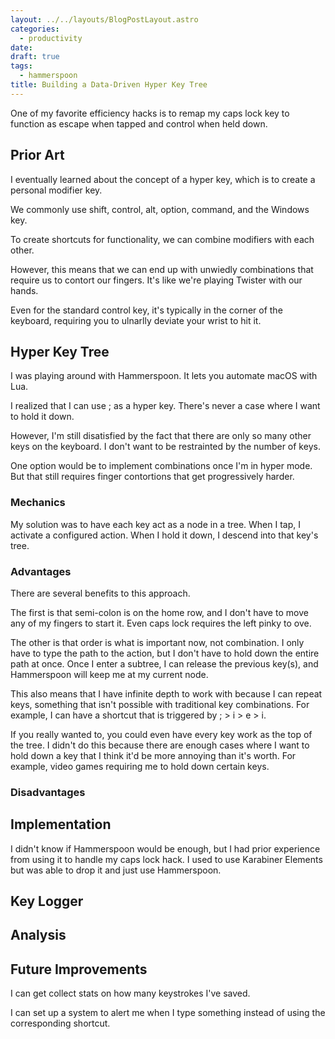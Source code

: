 ```yaml
---
layout: ../../layouts/BlogPostLayout.astro
categories:
  - productivity
date:
draft: true
tags:
  - hammerspoon
title: Building a Data-Driven Hyper Key Tree
---
```


One of my favorite efficiency hacks is to remap my caps lock key to function as
escape when tapped and control when held down.

## Prior Art

I eventually learned about the concept of a hyper key, which is to create a
personal modifier key.

We commonly use shift, control, alt, option, command, and the Windows key.

To create shortcuts for functionality, we can combine modifiers with each other.

However, this means that we can end up with unwiedly combinations that require
us to contort our fingers. It's like we're playing Twister with our hands.

Even for the standard control key, it's typically in the corner of the keyboard,
requiring you to ulnarlly deviate your wrist to hit it.

## Hyper Key Tree

I was playing around with Hammerspoon. It lets you automate macOS with Lua.

I realized that I can use ; as a hyper key. There's never a case where I want to
hold it down.

However, I'm still disatisfied by the fact that there are only so many other
keys on the keyboard. I don't want to be restrainted by the number of keys.

One option would be to implement combinations once I'm in hyper mode. But that
still requires finger contortions that get progressively harder.

### Mechanics

My solution was to have each key act as a node in a tree. When I tap, I activate
a configured action. When I hold it down, I descend into that key's tree.

### Advantages

There are several benefits to this approach.

The first is that semi-colon is on the home row, and I don't have to move any of
my fingers to start it. Even caps lock requires the left pinky to ove.

The other is that order is what is important now, not combination. I only have
to type the path to the action, but I don't have to hold down the entire path at
once. Once I enter a subtree, I can release the previous key(s), and Hammerspoon
will keep me at my current node.

This also means that I have infinite depth to work with because I can repeat
keys, something that isn't possible with traditional key combinations. For
example, I can have a shortcut that is triggered by ; > i > e > i.

If you really wanted to, you could even have every key work as the top of the
tree. I didn't do this because there are enough cases where I want to hold down
a key that I think it'd be more annoying than it's worth. For example, video
games requiring me to hold down certain keys.

### Disadvantages

## Implementation

I didn't know if Hammerspoon would be enough, but I had prior experience from
using it to handle my caps lock hack. I used to use Karabiner Elements but was
able to drop it and just use Hammerspoon.

## Key Logger

## Analysis

## Future Improvements

I can get collect stats on how many keystrokes I've saved.

I can set up a system to alert me when I type something instead of using the
corresponding shortcut.
